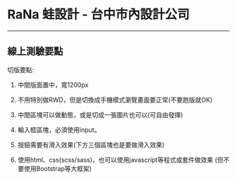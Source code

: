 # RaNa 蛙設計 - 台中市內設計公司
---
## 線上測驗要點

﻿切版要點:

1. 中間版面置中，寬1200px

2. 不用特別做RWD，但是切換成手機模式瀏覽畫面要正常(不要跑版就OK)

3. 中間區塊可以做動態，或是切成一張圖片也可以(可自由發揮)

4. 輸入框區塊，必須使用input。

5. 按鈕需要有滑入效果(下方三個區塊也是要做滑入效果)

6. 使用html、css(scss/sass)，也可以使用javascript等程式或套件做效果
  (但不要使用Bootstrap等大框架)
